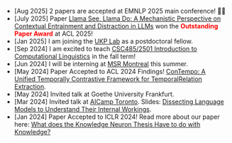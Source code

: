 - [Aug 2025] 2 papers are accepted at EMNLP 2025 main conference! 🎉🎉
- [July 2025] Paper [Llama See, Llama Do: A Mechanistic Perspective on Contextual Entrainment and Distraction in LLMs](/publications/acl2025) won the <b style="color:red">Outstanding Paper Award</b> at ACL 2025!
- [Jan 2025] I am joining the <a class="underline decoration-dashed underline-offset-4 hover:text-skin-accent" href="https://www.informatik.tu-darmstadt.de/ukp/ukp_home/index.en.jsp">UKP Lab</a> as a postdoctoral fellow.
- [Sep 2024] I am excited to teach [CSC485/2501 Introduction to Computational Linguistics](/teaching/csc485-f24) in the fall term!
- [Jun 2024] I will be interning at [MSR Montreal](https://www.microsoft.com/en-us/research/lab/microsoft-research-montreal/) this summer.
- [May 2024] Paper Accepted to ACL 2024 Findings! [ConTempo: A Unified Temporally Contrastive Framework for TemporalRelation Extraction](/publications/acl2024).
- [May 2024] Invited talk at Goethe University Frankfurt.
- [Mar 2024] Invited talk at [AICamp Toronto](https://www.aicamp.ai/event/eventdetails/W2024030714). Slides: [Dissecting Language Models to Understand Their Internal Workings](/research/slides/2024_aicamp_dissect_lm.pdf).
- [Jan 2024] Paper Accepted to ICLR 2024! Read more about our paper here: [What does the Knowledge Neuron Thesis Have to do with Knowledge?](/publications/iclr2024)
